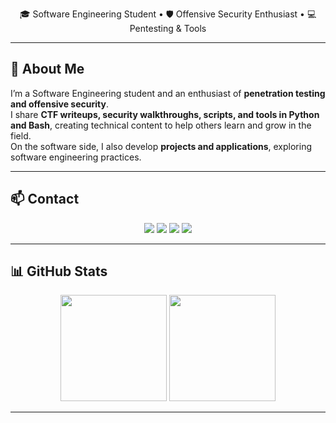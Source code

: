 <p align="center">
  🎓 Software Engineering Student • 🛡️ Offensive Security Enthusiast • 💻 Pentesting & Tools
</p>

---

## 🚀 About Me

I’m a Software Engineering student and an enthusiast of **penetration testing and offensive security**.  
I share **CTF writeups, security walkthroughs, scripts, and tools in Python and Bash**, creating technical content to help others learn and grow in the field.  
On the software side, I also develop **projects and applications**, exploring software engineering practices.

---

## 📫 Contact

<p align="center">
  <a href="mailto:inzelsec@gmail.com"><img src="https://img.shields.io/badge/Gmail-D14836?style=for-the-badge&logo=gmail&logoColor=white" /></a>
  <a href="https://linkedin.com/in/alex-c-insel-9674b0288"><img src="https://img.shields.io/badge/LinkedIn-0077B5?style=for-the-badge&logo=linkedin&logoColor=white" /></a>
  <a href="https://medium.com/@inzelsec"><img src="https://img.shields.io/badge/Medium-12100E?style=for-the-badge&logo=medium&logoColor=white" /></a>
  <a href="https://youtube.com/@InzelSec"><img src="https://img.shields.io/badge/YouTube-FF0000?style=for-the-badge&logo=youtube&logoColor=white" /></a>
</p>

---

## 📊 GitHub Stats

<p align="center">
  <img height="170em" src="https://github-readme-stats.vercel.app/api?username=InzelSec&show_icons=true&theme=tokyonight"/>
  <img height="170em" src="https://github-readme-stats.vercel.app/api/top-langs/?username=InzelSec&layout=compact&theme=tokyonight"/>
</p>

---
